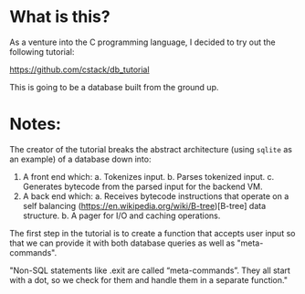 # What is this?

As a venture into the C programming language, I decided to try out the following tutorial:

https://github.com/cstack/db_tutorial

This is going to be a database built from the ground up.


# Notes:

The creator of the tutorial breaks the abstract architecture (using `sqlite` as an example) of a database down into:
1. A front end which:
a. Tokenizes input.
b. Parses tokenized input.
c. Generates bytecode from the parsed input for the backend VM.
2. A back end which:
a. Receives bytecode instructions that operate on a self balancing (https://en.wikipedia.org/wiki/B-tree)[B-tree] data structure.
b. A pager for I/O and caching operations.

The first step in the tutorial is to create a function that accepts user input so that we can provide it with both database queries as well as "meta-commands".

"Non-SQL statements like .exit are called “meta-commands”. They all start with a dot, so we check for them and handle them in a separate function."



